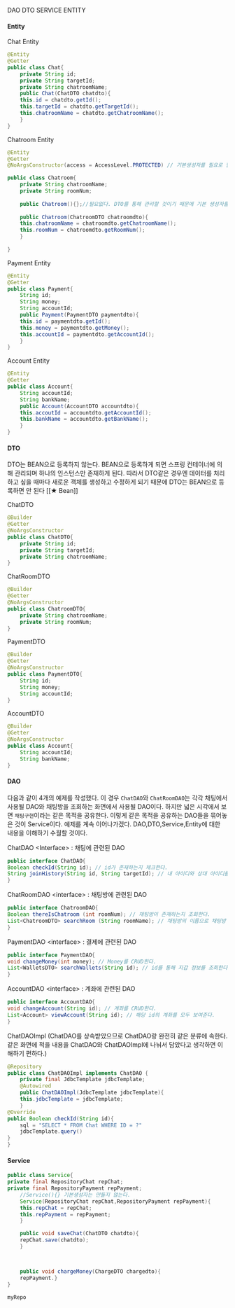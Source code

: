 DAO DTO SERVICE ENTITY
#### Entity

Chat Entity
```java
@Entity
@Getter
public class Chat{
	private String id;
	private String targetId;
	private String chatroomName;
	public Chat(ChatDTO chatdto){
	this.id = chatdto.getId();
	this.targetId = chatdto.getTargetId();
	this.chatroomName = chatdto.getChatroomName();
	}
}
```
Chatroom Entity

```java
@Entity
@Getter
@NoArgsConstructor(access = AccessLevel.PROTECTED) // 기본생성자를 필요로 할 때 JPA는 public이나 protected를 요구한다.

public class Chatroom{
	private String chatroomName;
	private String roomNum;
	
	public Chatroom(){};//필요없다. DTO를 통해 관리할 것이기 때문에 기본 생성자를 만들 필요가 없는 것이다.
	
	public Chatroom(ChatroomDTO chatroomdto){
	this.chatroomName = chatroomdto.getChatroomName();
	this.roomNum = chatroomdto.getRoomNum();
	}
	
}
```

Payment Entity
```java
@Entity
@Getter
public class Payment{
	String id;
	String money;
	String accountId;
	public Payment(PaymentDTO paymentdto){
	this.id = paymentdto.getId();
	this.money = paymentdto.getMoney();
	this.accountId = paymentdto.getAccountId();
	}
}
```

Account Entity
```java
@Entity
@Getter
public class Account{
	String accountId;
	String bankName;
	public Account(AccountDTO accountdto){
	this.accoutId = accountdto.getAccountId();
	this.bankName = accountdto.getBankName();
	}
}
```

#### DTO
DTO는 BEAN으로 등록하지 않는다.
BEAN으로 등록하게 되면 스프링 컨테이너에 의해 관리되며 하나의 인스턴스만 존재하게 된다.
따라서 DTO같은 경우엔 데이터를 처리하고 싶을 때마다 새로운 객체를 생성하고 수정하게 되기 때문에 DTO는 BEAN으로 등록하면 안 된다
[[★ Bean]]

ChatDTO
```java
@Builder
@Getter
@NoArgsConstructor
public class ChatDTO{
	private String id;
	private String targetId;
	private String chatroomName;
}
```

ChatRoomDTO
```java
@Builder
@Getter
@NoArgsConstructor
public class ChatroomDTO{
	private String chatroomName;
	private String roomNum;	
}
```

PaymentDTO
```java
@Builder
@Getter
@NoArgsConstructor
public class PaymentDTO{
	String id;
	String money;
	String accountId;
}
```

AccountDTO
```java
@Builder
@Getter
@NoArgsConstructor
public class Account{
	String accountId;
	String bankName;
}
```
#### DAO

다음과 같이 4개의 예제를 작성했다.
이 경우 `ChatDAO`와 `ChatRoomDAO`는 각각 채팅에서 사용될 DAO와 채팅방을 조회하는 화면에서 사용될 DAO이다.
하지만 넓은 시각에서 보면 `채팅구현`이라는 같은 목적을 공유한다. 이렇게 같은 목적을 공유하는 DAO들을 묶어놓은 것이 Service이다. 예제를 계속 이어나가겠다. DAO,DTO,Service,Entity에 대한 내용을 이해하기 수월할 것이다.


ChatDAO \<Interface\> : 채팅에 관련된 DAO
```java
public interface ChatDAO{
Boolean checkId(String id); // id가 존재하는지 체크한다.
String joinHistory(String id, String targetId); // 내 아이디와 상대 아이디를 통해 존재하는 채팅방 이름을 검색한다.
}
```
ChatRoomDAO \<interface\> : 채팅방에 관련된 DAO
```java
public interface ChatroomDAO{
Boolean thereIsChatroom (int roomNum); // 채팅방이 존재하는지 조회한다.
List<ChatroomDTO> searchRoom (String roomName); // 채팅방의 이름으로 채팅방 정보를 조회한다.
}
```
PaymentDAO \<interface\> : 결제에 관련된 DAO
```java
public interface PaymentDAO{
void changeMoney(int money); // Money를 CRUD한다.
List<WalletsDTO> searchWallets(String id); // id를 통해 지갑 정보를 조회한다.
}
```
AccountDAO \<interface\> : 계좌에 관련된 DAO
```java
public interface AccountDAO{
void changeAccount(String id); // 계좌를 CRUD한다.
List<Account> viewAccount(String id); // 해당 id의 계좌를 모두 보여준다.
}
```

ChatDAOImpl (ChatDAO를 상속받았으므로 ChatDAO랑 완전히 같은 분류에 속한다. 같은 화면에 적을 내용을 ChatDAO와 ChatDAOImpl에 나눠서 담았다고 생각하면 이해하기 편하다.)

```java
@Repository
public class ChatDAOImpl implements ChatDAO {
	private final JdbcTemplate jdbcTemplate;
	@Autowired
	public ChatDAOImpl(JdbcTemplate jdbcTemplate){
	this.jdbcTemplate = jdbcTemplate;
	}
@Override
public Boolean checkId(String id){
	sql = "SELECT * FROM Chat WHERE ID = ?"
	jdbcTemplate.query()
}
}
```

#### Service
```java
public class Service{
private final RepositoryChat repChat;
private final RepositoryPayment repPayment;
	//Service(){} 기본생성자는 만들지 않는다.
	Service(RepositoryChat repChat,RepositoryPayment repPayment){
	this.repChat = repChat;
	this.repPayment = repPayment;
	}

	public void saveChat(ChatDTO chatdto){
	repChat.save(chatdto);
	}



	public void chargeMoney(ChargeDTO chargedto){
	repPayment.}
}

```

```java
myRepo
```
